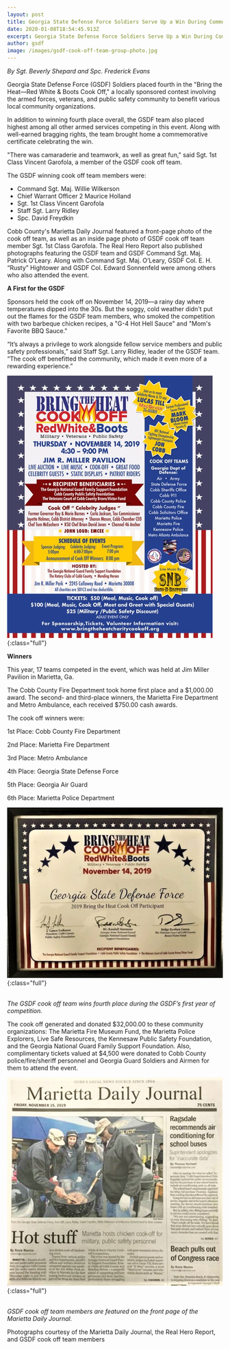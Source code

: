 ```yaml
---
layout: post
title: Georgia State Defense Force Soldiers Serve Up a Win During Community Cook Off
date: 2020-01-08T18:54:45.913Z
excerpt: Georgia State Defense Force Soldiers Serve Up a Win During Community Cook Off
author: gsdf
image: /images/gsdf-cook-off-team-group-photo.jpg
---
```

*By Sgt. Beverly Shepard and Spc. Frederick Evans*

Georgia State Defense Force (GSDF) Soldiers placed fourth in the "Bring the Heat—Red White &amp; Boots Cook Off," a locally sponsored contest involving the armed forces, veterans, and public safety community to benefit various local community organizations.

In addition to winning fourth place overall, the GSDF team also placed highest among all other armed services competing in this event. Along with well-earned bragging rights, the team brought home a commemorative certificate celebrating the win.

"There was camaraderie and teamwork, as well as great fun," said Sgt. 1st Class Vincent Garofola, a member of the GSDF cook off team.

The GSDF winning cook off team members were:

* Command Sgt. Maj. Willie Wilkerson
* Chief Warrant Officer 2 Maurice Holland
* Sgt. 1st Class Vincent Garofola
* Staff Sgt. Larry Ridley
* Spc. David Freydkin

Cobb County's Marietta Daily Journal featured a front-page photo of the cook off team, as well as an inside page photo of GSDF cook off team member Sgt. 1st Class Garofola. The Real Hero Report also published photographs featuring the GSDF team and GSDF Command Sgt. Maj. Patrick O’Leary. Along with Command Sgt. Maj. O’Leary, GSDF Col. E. H. “Rusty” Hightower and GSDF Col. Edward Sonnenfeld were among others who also attended the event.

**A First for the GSDF**

Sponsors held the cook off on November 14, 2019—a rainy day where temperatures dipped into the 30s. But the soggy, cold weather didn't put out the flames for the GSDF team members, who smoked the competition with two barbeque chicken recipes, a "G-4 Hot Hell Sauce" and "Mom's Favorite BBQ Sauce."

“It’s always a privilege to work alongside fellow service members and public safety professionals,” said Staff Sgt. Larry Ridley, leader of the GSDF team. “The cook off benefitted the community, which made it even more of a rewarding experience.”

![GSDF - Beat the Heat Cook Off Poster](/images/gsdf-beat-the-heat-cook-off-poster.jpg){:class="full"}



**Winners**

This year, 17 teams competed in the event, which was held at Jim Miller Pavilion in Marietta, Ga.

The Cobb County Fire Department took home first place and a $1,000.00 award. The second- and third-place winners, the Marietta Fire Department and Metro Ambulance, each received $750.00 cash awards.

The cook off winners were:

1st Place: Cobb County Fire Department

2nd Place: Marietta Fire Department

3rd Place: Metro Ambulance

4th Place: Georgia State Defense Force

5th Place: Georgia Air Guard

6th Place: Marietta Police Department

![The GSDF cook off team wins fourth place during the GSDF’s first year of competition.](/images/gsdf-cook-off-certificate-adj.jpg){:class="full"}

\
*The GSDF cook off team wins fourth place during the GSDF’s first year of competition.*

The cook off generated and donated $32,000.00 to these community organizations: The Marietta Fire Museum Fund, the Marietta Police Explorers, Live Safe Resources, the Kennesaw Public Safety Foundation, and the Georgia National Guard Family Support Foundation. Also, complimentary tickets valued at $4,500 were donated to Cobb County police/fire/sheriff personnel and Georgia Guard Soldiers and Airmen for them to attend the event.

![GSDF cook off team members are featured on the front page of the Marietta Daily Journal.](/images/gsdf-f-beat-the-heat-photo-marietta-daily-journal.jpg){:class="full"}

\
*GSDF cook off team members are featured on the front page of the Marietta Daily Journal.*

Photographs courtesy of the Marietta Daily Journal, the Real Hero Report, and GSDF cook off team members
